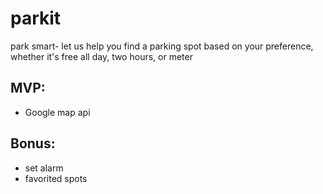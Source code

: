 # parkit
park smart- let us help you find a parking spot based on your preference, whether it's free all day, two hours, or meter

## MVP:
- Google map api

## Bonus:
- set alarm
- favorited spots
